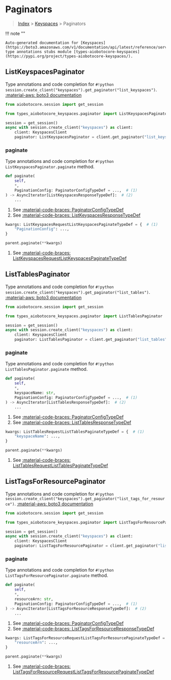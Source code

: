 # Paginators

> [Index](../README.md) > [Keyspaces](./README.md) > Paginators

!!! note ""

    Auto-generated documentation for [Keyspaces](https://boto3.amazonaws.com/v1/documentation/api/latest/reference/services/keyspaces.html#Keyspaces)
    type annotations stubs module [types-aiobotocore-keyspaces](https://pypi.org/project/types-aiobotocore-keyspaces/).

## ListKeyspacesPaginator

Type annotations and code completion for `#!python session.create_client("keyspaces").get_paginator("list_keyspaces")`.
[:material-aws: boto3 documentation](https://boto3.amazonaws.com/v1/documentation/api/latest/reference/services/keyspaces.html#Keyspaces.Paginator.ListKeyspaces)

```python title="Usage example"
from aiobotocore.session import get_session

from types_aiobotocore_keyspaces.paginator import ListKeyspacesPaginator

session = get_session()
async with session.create_client("keyspaces") as client:
    client: KeyspacesClient
    paginator: ListKeyspacesPaginator = client.get_paginator("list_keyspaces")
```


### paginate

Type annotations and code completion for `#!python ListKeyspacesPaginator.paginate` method.

```python title="Method definition"
def paginate(
    self,
    *,
    PaginationConfig: PaginatorConfigTypeDef = ...,  # (1)
) -> AsyncIterator[ListKeyspacesResponseTypeDef]:  # (2)
    ...
```

1. See [:material-code-braces: PaginatorConfigTypeDef](./type_defs.md#paginatorconfigtypedef) 
2. See [:material-code-braces: ListKeyspacesResponseTypeDef](./type_defs.md#listkeyspacesresponsetypedef) 


```python title="Usage example with kwargs"
kwargs: ListKeyspacesRequestListKeyspacesPaginateTypeDef = {  # (1)
    "PaginationConfig": ...,
}

parent.paginate(**kwargs)
```

1. See [:material-code-braces: ListKeyspacesRequestListKeyspacesPaginateTypeDef](./type_defs.md#listkeyspacesrequestlistkeyspacespaginatetypedef) 
## ListTablesPaginator

Type annotations and code completion for `#!python session.create_client("keyspaces").get_paginator("list_tables")`.
[:material-aws: boto3 documentation](https://boto3.amazonaws.com/v1/documentation/api/latest/reference/services/keyspaces.html#Keyspaces.Paginator.ListTables)

```python title="Usage example"
from aiobotocore.session import get_session

from types_aiobotocore_keyspaces.paginator import ListTablesPaginator

session = get_session()
async with session.create_client("keyspaces") as client:
    client: KeyspacesClient
    paginator: ListTablesPaginator = client.get_paginator("list_tables")
```


### paginate

Type annotations and code completion for `#!python ListTablesPaginator.paginate` method.

```python title="Method definition"
def paginate(
    self,
    *,
    keyspaceName: str,
    PaginationConfig: PaginatorConfigTypeDef = ...,  # (1)
) -> AsyncIterator[ListTablesResponseTypeDef]:  # (2)
    ...
```

1. See [:material-code-braces: PaginatorConfigTypeDef](./type_defs.md#paginatorconfigtypedef) 
2. See [:material-code-braces: ListTablesResponseTypeDef](./type_defs.md#listtablesresponsetypedef) 


```python title="Usage example with kwargs"
kwargs: ListTablesRequestListTablesPaginateTypeDef = {  # (1)
    "keyspaceName": ...,
}

parent.paginate(**kwargs)
```

1. See [:material-code-braces: ListTablesRequestListTablesPaginateTypeDef](./type_defs.md#listtablesrequestlisttablespaginatetypedef) 
## ListTagsForResourcePaginator

Type annotations and code completion for `#!python session.create_client("keyspaces").get_paginator("list_tags_for_resource")`.
[:material-aws: boto3 documentation](https://boto3.amazonaws.com/v1/documentation/api/latest/reference/services/keyspaces.html#Keyspaces.Paginator.ListTagsForResource)

```python title="Usage example"
from aiobotocore.session import get_session

from types_aiobotocore_keyspaces.paginator import ListTagsForResourcePaginator

session = get_session()
async with session.create_client("keyspaces") as client:
    client: KeyspacesClient
    paginator: ListTagsForResourcePaginator = client.get_paginator("list_tags_for_resource")
```


### paginate

Type annotations and code completion for `#!python ListTagsForResourcePaginator.paginate` method.

```python title="Method definition"
def paginate(
    self,
    *,
    resourceArn: str,
    PaginationConfig: PaginatorConfigTypeDef = ...,  # (1)
) -> AsyncIterator[ListTagsForResourceResponseTypeDef]:  # (2)
    ...
```

1. See [:material-code-braces: PaginatorConfigTypeDef](./type_defs.md#paginatorconfigtypedef) 
2. See [:material-code-braces: ListTagsForResourceResponseTypeDef](./type_defs.md#listtagsforresourceresponsetypedef) 


```python title="Usage example with kwargs"
kwargs: ListTagsForResourceRequestListTagsForResourcePaginateTypeDef = {  # (1)
    "resourceArn": ...,
}

parent.paginate(**kwargs)
```

1. See [:material-code-braces: ListTagsForResourceRequestListTagsForResourcePaginateTypeDef](./type_defs.md#listtagsforresourcerequestlisttagsforresourcepaginatetypedef) 
